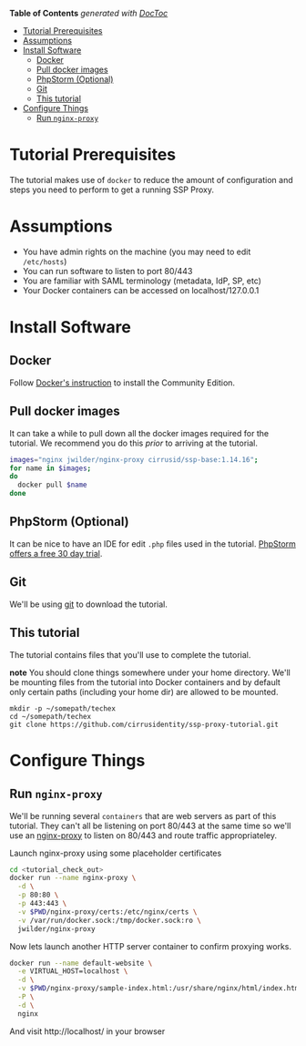<!-- START doctoc generated TOC please keep comment here to allow auto update -->
<!-- DON'T EDIT THIS SECTION, INSTEAD RE-RUN doctoc TO UPDATE -->
**Table of Contents**  *generated with [DocToc](https://github.com/thlorenz/doctoc)*

- [Tutorial Prerequisites](#tutorial-prerequisites)
- [Assumptions](#assumptions)
- [Install Software](#install-software)
  - [Docker](#docker)
  - [Pull docker images](#pull-docker-images)
  - [PhpStorm (Optional)](#phpstorm-optional)
  - [Git](#git)
  - [This tutorial](#this-tutorial)
- [Configure Things](#configure-things)
  - [Run `nginx-proxy`](#run-nginx-proxy)

<!-- END doctoc generated TOC please keep comment here to allow auto update -->

# Tutorial Prerequisites

The tutorial makes use of `docker` to reduce the amount of
configuration and steps you need to perform to get a running SSP
Proxy.

# Assumptions

* You have admin rights on the machine (you may need to edit `/etc/hosts`)
* You can run software to listen to port 80/443
* You are familiar with SAML terminology (metadata, IdP, SP, etc)
* Your Docker containers can be accessed on localhost/127.0.0.1


# Install Software

## Docker

Follow [Docker's instruction](https://www.docker.com/community-edition#download) to install the Community Edition.


## Pull docker images

It can take a while to pull down all the docker images required for
the tutorial. We recommend you do this *prior* to arriving at the tutorial.

```bash
images="nginx jwilder/nginx-proxy cirrusid/ssp-base:1.14.16";
for name in $images;
do 
  docker pull $name
done
```

## PhpStorm (Optional)

It can be nice to have an IDE for edit `.php` files used in the tutorial.
[PhpStorm offers a free 30 day trial](https://www.jetbrains.com/phpstorm/).

## Git

We'll be using [git](https://git-scm.com/downloads) to download the tutorial.

## This tutorial

The tutorial contains files that you'll use to complete the tutorial.

**note** You should clone things somewhere under your home
  directory. We'll be mounting files from the tutorial into Docker
  containers and by default only certain paths (including your home
  dir) are allowed to be mounted.

    mkdir -p ~/somepath/techex
    cd ~/somepath/techex
    git clone https://github.com/cirrusidentity/ssp-proxy-tutorial.git


# Configure Things

## Run `nginx-proxy`

We'll be running several `containers` that are web servers as part of
this tutorial. They can't all be listening on port 80/443 at the same
time so we'll use an
[nginx-proxy](https://hub.docker.com/r/jwilder/nginx-proxy/) to listen
on 80/443 and route traffic appropriateley.

Launch nginx-proxy using some placeholder certificates
```bash
cd <tutorial_check_out>
docker run --name nginx-proxy \
  -d \
  -p 80:80 \
  -p 443:443 \
  -v $PWD/nginx-proxy/certs:/etc/nginx/certs \
  -v /var/run/docker.sock:/tmp/docker.sock:ro \
  jwilder/nginx-proxy
```

Now lets launch another HTTP server container to confirm proxying works.

```bash
docker run --name default-website \
  -e VIRTUAL_HOST=localhost \
  -d \
  -v $PWD/nginx-proxy/sample-index.html:/usr/share/nginx/html/index.html \
  -P \
  -d \
  nginx
```

And visit http://localhost/ in your browser
